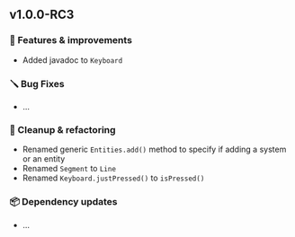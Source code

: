 ## v1.0.0-RC3


### 🚀 Features & improvements

- Added javadoc to `Keyboard`

### 🪛 Bug Fixes

- ...

### 🧽 Cleanup & refactoring

- Renamed generic `Entities.add()` method to specify if adding a system or an entity
- Renamed `Segment` to `Line`
- Renamed `Keyboard.justPressed()` to `isPressed()`


### 📦 Dependency updates

- ...